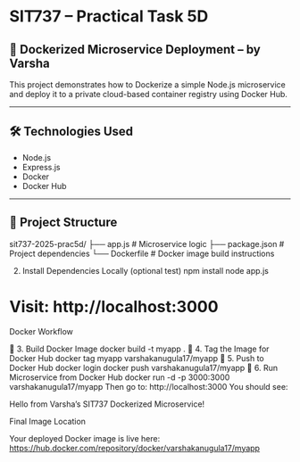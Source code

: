 # SIT737 – Practical Task 5D

## 🚀 Dockerized Microservice Deployment – by Varsha

This project demonstrates how to Dockerize a simple Node.js microservice and deploy it to a private cloud-based container registry using Docker Hub.

---

## 🛠️ Technologies Used

- Node.js
- Express.js
- Docker
- Docker Hub

---

## 📁 Project Structure

sit737-2025-prac5d/ ├── app.js # Microservice logic ├── package.json # Project dependencies └── Dockerfile # Docker image build instructions

2. Install Dependencies Locally (optional test)
npm install
node app.js
# Visit: http://localhost:3000

Docker Workflow

🔹 3. Build Docker Image
docker build -t myapp .
🔹 4. Tag the Image for Docker Hub
docker tag myapp varshakanugula17/myapp
🔹 5. Push to Docker Hub
docker login
docker push varshakanugula17/myapp
🔹 6. Run Microservice from Docker Hub
docker run -d -p 3000:3000 varshakanugula17/myapp
Then go to:
http://localhost:3000
You should see:

Hello from Varsha’s SIT737 Dockerized Microservice!


 Final Image Location

Your deployed Docker image is live here:
 https://hub.docker.com/repository/docker/varshakanugula17/myapp

